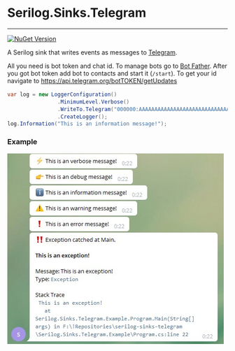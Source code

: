 # Serilog.Sinks.Telegram

----------

[![NuGet Version](https://img.shields.io/nuget/v/Serilog.Sinks.TelegramClient.svg?style=flat)](https://www.nuget.org/packages/Serilog.Sinks.TelegramClient/)

A Serilog sink that writes events as messages to [Telegram](https://telegram.org/).

All you need is bot token and chat id. To manage bots go to [Bot Father](https://telegram.me/botfather). After you got bot token add bot to contacts and start it (`/start`). To get your id navigate to https://api.telegram.org/botTOKEN/getUpdates

```csharp
var log = new LoggerConfiguration()
                .MinimumLevel.Verbose()
                .WriteTo.Telegram("000000:AAAAAAAAAAAAAAAAAAAAAAAAAAAAAAAAAAAAA", "000000")
                .CreateLogger();
log.Information("This is an information message!");
```

### Example

![Simple Message](/assets/example.jpg)
